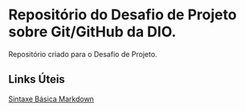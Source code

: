 # Repositório do Desafio de Projeto sobre Git/GitHub da DIO.
 Repositório criado para o Desafio de Projeto.

## Links Úteis
[Sintaxe Básica Markdown](https://www.markdownguide.org/basic-syntax/)
